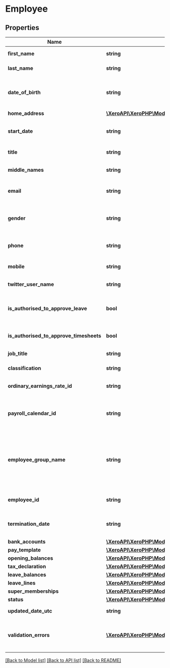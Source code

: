 # Employee

## Properties

 Name                                    | Type                                                                          | Description                                                                                             | Notes      
-----------------------------------------|-------------------------------------------------------------------------------|---------------------------------------------------------------------------------------------------------|------------
 **first_name**                          | **string**                                                                    | First name of employee                                                                                  |
 **last_name**                           | **string**                                                                    | Last name of employee                                                                                   |
 **date_of_birth**                       | **string**                                                                    | Date of birth of the employee (YYYY-MM-DD)                                                              |
 **home_address**                        | [**\XeroAPI\XeroPHP\Models\PayrollAu\HomeAddress**](HomeAddress.md)           |                                                                                                         | [optional] 
 **start_date**                          | **string**                                                                    | Start date for an employee (YYYY-MM-DD)                                                                 | [optional] 
 **title**                               | **string**                                                                    | Title of the employee                                                                                   | [optional] 
 **middle_names**                        | **string**                                                                    | Middle name(s) of the employee                                                                          | [optional] 
 **email**                               | **string**                                                                    | The email address for the employee                                                                      | [optional] 
 **gender**                              | **string**                                                                    | The employee’s gender. See Employee Gender                                                              | [optional] 
 **phone**                               | **string**                                                                    | Employee phone number                                                                                   | [optional] 
 **mobile**                              | **string**                                                                    | Employee mobile number                                                                                  | [optional] 
 **twitter_user_name**                   | **string**                                                                    | Employee’s twitter name                                                                                 | [optional] 
 **is_authorised_to_approve_leave**      | **bool**                                                                      | Authorised to approve other employees&#39; leave requests                                               | [optional] 
 **is_authorised_to_approve_timesheets** | **bool**                                                                      | Authorised to approve timesheets                                                                        | [optional] 
 **job_title**                           | **string**                                                                    | JobTitle of the employee                                                                                | [optional] 
 **classification**                      | **string**                                                                    | Employees classification                                                                                | [optional] 
 **ordinary_earnings_rate_id**           | **string**                                                                    | Xero unique identifier for earnings rate                                                                | [optional] 
 **payroll_calendar_id**                 | **string**                                                                    | Xero unique identifier for payroll calendar for the employee                                            | [optional] 
 **employee_group_name**                 | **string**                                                                    | The Employee Group allows you to report on payroll expenses and liabilities for each group of employees | [optional] 
 **employee_id**                         | **string**                                                                    | Xero unique identifier for an Employee                                                                  | [optional] 
 **termination_date**                    | **string**                                                                    | Employee Termination Date (YYYY-MM-DD)                                                                  | [optional] 
 **bank_accounts**                       | [**\XeroAPI\XeroPHP\Models\PayrollAu\BankAccount[]**](BankAccount.md)         |                                                                                                         | [optional] 
 **pay_template**                        | [**\XeroAPI\XeroPHP\Models\PayrollAu\PayTemplate**](PayTemplate.md)           |                                                                                                         | [optional] 
 **opening_balances**                    | [**\XeroAPI\XeroPHP\Models\PayrollAu\OpeningBalances**](OpeningBalances.md)   |                                                                                                         | [optional] 
 **tax_declaration**                     | [**\XeroAPI\XeroPHP\Models\PayrollAu\TaxDeclaration**](TaxDeclaration.md)     |                                                                                                         | [optional] 
 **leave_balances**                      | [**\XeroAPI\XeroPHP\Models\PayrollAu\LeaveBalance[]**](LeaveBalance.md)       |                                                                                                         | [optional] 
 **leave_lines**                         | [**\XeroAPI\XeroPHP\Models\PayrollAu\LeaveLine[]**](LeaveLine.md)             |                                                                                                         | [optional] 
 **super_memberships**                   | [**\XeroAPI\XeroPHP\Models\PayrollAu\SuperMembership[]**](SuperMembership.md) |                                                                                                         | [optional] 
 **status**                              | [**\XeroAPI\XeroPHP\Models\PayrollAu\EmployeeStatus**](EmployeeStatus.md)     |                                                                                                         | [optional] 
 **updated_date_utc**                    | **string**                                                                    | Last modified timestamp                                                                                 | [optional] 
 **validation_errors**                   | [**\XeroAPI\XeroPHP\Models\PayrollAu\ValidationError[]**](ValidationError.md) | Displays array of validation error messages from the API                                                | [optional] 

[[Back to Model list]](../README.md#documentation-for-models) [[Back to API list]](../README.md#documentation-for-api-endpoints) [[Back to README]](../README.md)


